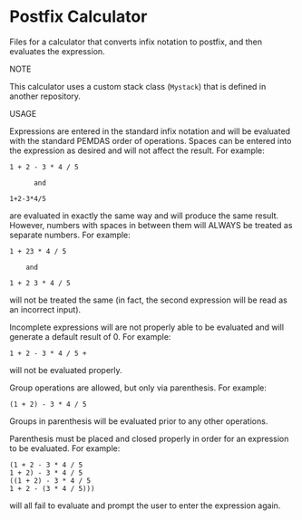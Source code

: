 # Postfix Calculator
Files for a calculator that converts infix notation to postfix, and then evaluates the expression.

NOTE

This calculator uses a custom stack class (`Mystack`) that is defined in another repository.

USAGE

Expressions are entered in the standard infix notation and will be evaluated with the standard PEMDAS order of operations. Spaces can be entered into the expression as desired and will not affect the result. For example:

    1 + 2 - 3 * 4 / 5
    
          and
          
    1+2-3*4/5

are evaluated in exactly the same way and will produce the same result. However, numbers with spaces in between them will ALWAYS be treated as separate numbers. For example:

    1 + 23 * 4 / 5
    
        and
    
    1 + 2 3 * 4 / 5
    
will not be treated the same (in fact, the second expression will be read as an incorrect input).

Incomplete expressions will are not properly able to be evaluated and will generate a default result of 0. For example:

    1 + 2 - 3 * 4 / 5 +
    
will not be evaluated properly.

Group operations are allowed, but only via parenthesis. For example:

    (1 + 2) - 3 * 4 / 5
    
Groups in parenthesis will be evaluated prior to any other operations.

Parenthesis must be placed and closed properly in order for an expression to be evaluated. For example:

    (1 + 2 - 3 * 4 / 5
    1 + 2) - 3 * 4 / 5
    ((1 + 2) - 3 * 4 / 5
    1 + 2 - (3 * 4 / 5)))
    
will all fail to evaluate and prompt the user to enter the expression again.
